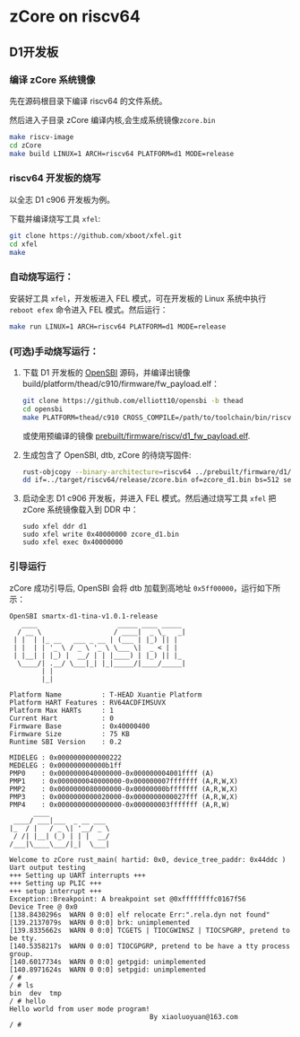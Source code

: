 # zCore on riscv64

## D1开发板
### 编译 zCore 系统镜像

先在源码根目录下编译 riscv64 的文件系统。

然后进入子目录 zCore 编译内核,会生成系统镜像`zcore.bin`

```sh
make riscv-image
cd zCore
make build LINUX=1 ARCH=riscv64 PLATFORM=d1 MODE=release
```

### riscv64 开发板的烧写

以全志 D1 c906 开发板为例。

下载并编译烧写工具 `xfel`:

```sh
git clone https://github.com/xboot/xfel.git
cd xfel
make
```

### 自动烧写运行：

安装好工具 `xfel`，开发板进入 FEL 模式，可在开发板的 Linux 系统中执行 `reboot efex` 命令进入 FEL 模式。然后运行：

```sh
make run LINUX=1 ARCH=riscv64 PLATFORM=d1 MODE=release
```

### (可选)手动烧写运行：

1. 下载 D1 开发板的 [OpenSBI](https://github.com/elliott10/opensbi) 源码，并编译出镜像 build/platform/thead/c910/firmware/fw_payload.elf：

    ```sh
    git clone https://github.com/elliott10/opensbi -b thead
    cd opensbi
    make PLATFORM=thead/c910 CROSS_COMPILE=/path/to/toolchain/bin/riscv64-unknown-linux-gnu- SUNXI_CHIP=sun20iw1p1 PLATFORM_RISCV_ISA=rv64gcxthead
    ```

    或使用预编译的镜像 [prebuilt/firmware/riscv/d1_fw_payload.elf](../prebuilt/firmware/riscv/d1_fw_payload.elf).

2. 生成包含了 OpenSBI, dtb, zCore 的待烧写固件:

    ```sh
    rust-objcopy --binary-architecture=riscv64 ../prebuilt/firmware/d1/fw_payload.elf --strip-all -O binary ./zcore_d1.bin
    dd if=../target/riscv64/release/zcore.bin of=zcore_d1.bin bs=512 seek=2048
    ```

3. 启动全志 D1 c906 开发板，并进入 FEL 模式。然后通过烧写工具 `xfel` 把 zCore 系统镜像载入到 DDR 中：

    ```
    sudo xfel ddr d1
    sudo xfel write 0x40000000 zcore_d1.bin
    sudo xfel exec 0x40000000
    ```

### 引导运行

zCore 成功引导后, OpenSBI 会将 dtb 加载到高地址 `0x5ff00000`，运行如下所示：

```
OpenSBI smartx-d1-tina-v1.0.1-release
   ____                    _____ ____ _____
  / __ \                  / ____|  _ \_   _|
 | |  | |_ __   ___ _ __ | (___ | |_) || |
 | |  | | '_ \ / _ \ '_ \ \___ \|  _ < | |
 | |__| | |_) |  __/ | | |____) | |_) || |_
  \____/| .__/ \___|_| |_|_____/|____/_____|
        | |
        |_|

Platform Name          : T-HEAD Xuantie Platform
Platform HART Features : RV64ACDFIMSUVX
Platform Max HARTs     : 1
Current Hart           : 0
Firmware Base          : 0x40000400
Firmware Size          : 75 KB
Runtime SBI Version    : 0.2

MIDELEG : 0x0000000000000222
MEDELEG : 0x000000000000b1ff
PMP0    : 0x0000000040000000-0x000000004001ffff (A)
PMP1    : 0x0000000040000000-0x000000007fffffff (A,R,W,X)
PMP2    : 0x0000000080000000-0x00000000bfffffff (A,R,W,X)
PMP3    : 0x0000000000020000-0x0000000000027fff (A,R,W,X)
PMP4    : 0x0000000000000000-0x000000003fffffff (A,R,W)
      ____
 ____/ ___|___  _ __ ___
|_  / |   / _ \| '__/ _ \
 / /| |__| (_) | | |  __/
/___|\____\___/|_|  \___|

Welcome to zCore rust_main( hartid: 0x0, device_tree_paddr: 0x44ddc )
Uart output testing
+++ Setting up UART interrupts +++
+++ Setting up PLIC +++
+++ setup interrupt +++
Exception::Breakpoint: A breakpoint set @0xffffffffc0167f56
Device Tree @ 0x0
[138.8430296s  WARN 0 0:0] elf relocate Err:".rela.dyn not found"
[139.2137079s  WARN 0 0:0] brk: unimplemented
[139.8335662s  WARN 0 0:0] TCGETS | TIOCGWINSZ | TIOCSPGRP, pretend to be tty.
[140.5358217s  WARN 0 0:0] TIOCGPGRP, pretend to be have a tty process group.
[140.6017734s  WARN 0 0:0] getpgid: unimplemented
[140.8971624s  WARN 0 0:0] setpgid: unimplemented
/ #
/ # ls
bin  dev  tmp
/ # hello
Hello world from user mode program!
                                   By xiaoluoyuan@163.com
/ #

```
